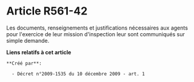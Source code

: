 # Article R561-42

Les documents, renseignements et justifications nécessaires aux agents pour l'exercice de leur mission d'inspection leur sont
communiqués sur simple demande.

**Liens relatifs à cet article**

	**Créé par**:

	  - Décret n°2009-1535 du 10 décembre 2009 - art. 1
